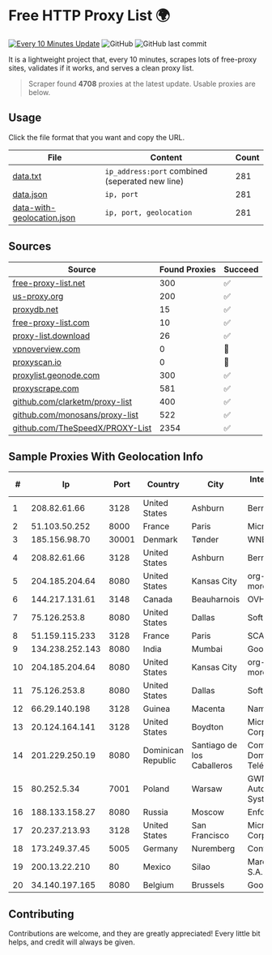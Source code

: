 
# Free HTTP Proxy List 🌍

[![Every 10 Minutes Update](https://github.com/mertguvencli/http-proxy-list/actions/workflows/main.yml/badge.svg?branch=main)](https://github.com/mertguvencli/http-proxy-list/actions/workflows/main.yml)
![GitHub](https://img.shields.io/github/license/mertguvencli/http-proxy-list)
![GitHub last commit](https://img.shields.io/github/last-commit/mertguvencli/http-proxy-list)

It is a lightweight project that, every 10 minutes, scrapes lots of free-proxy sites, validates if it works, and serves a clean proxy list.


> Scraper found **4708** proxies at the latest update. Usable proxies are below.

## Usage

Click the file format that you want and copy the URL.


|File|Content|Count|
|----|-------|-----|
|[data.txt](https://raw.githubusercontent.com/mertguvencli/http-proxy-list/main/proxy-list/data.txt)|`ip_address:port` combined (seperated new line)|281|
|[data.json](https://raw.githubusercontent.com/mertguvencli/http-proxy-list/main/proxy-list/data.json)|`ip, port`|281|
|[data-with-geolocation.json](https://raw.githubusercontent.com/mertguvencli/http-proxy-list/main/proxy-list/data-with-geolocation.json)|`ip, port, geolocation`|281|

## Sources

|Source|Found Proxies|Succeed|
|------|-------------|-------|
|[free-proxy-list.net](https://free-proxy-list.net)|300|✅|
|[us-proxy.org](https://www.us-proxy.org)|200|✅|
|[proxydb.net](http://proxydb.net)|15|✅|
|[free-proxy-list.com](https://free-proxy-list.com/?page=&port=&type%5B%5D=http&type%5B%5D=https&up_time=0&search=Search)|10|✅|
|[proxy-list.download](https://www.proxy-list.download/HTTP)|26|✅|
|[vpnoverview.com](https://vpnoverview.com/privacy/anonymous-browsing/free-proxy-servers)|0|🚫|
|[proxyscan.io](https://www.proxyscan.io)|0|🚫|
|[proxylist.geonode.com](https://proxylist.geonode.com/api/proxy-list?limit=300&page=1&sort_by=lastChecked&sort_type=desc&protocols=http,https)|300|✅|
|[proxyscrape.com](https://api.proxyscrape.com/v2/?request=displayproxies&protocol=http&timeout=10000&country=all&ssl=all&anonymity=all)|581|✅|
|[github.com/clarketm/proxy-list](https://raw.githubusercontent.com/clarketm/proxy-list/master/proxy-list-raw.txt)|400|✅|
|[github.com/monosans/proxy-list](https://raw.githubusercontent.com/monosans/proxy-list/main/proxies/http.txt)|522|✅|
|[github.com/TheSpeedX/PROXY-List](https://raw.githubusercontent.com/TheSpeedX/PROXY-List/master/http.txt)|2354|✅|


## Sample Proxies With Geolocation Info

|#|Ip|Port|Country|City|Internet Service Provider|
|-|--|----|-------|----|-------------------------|
|1|208.82.61.66|3128|United States|Ashburn|Bernardi Sounds|
|2|51.103.50.252|8000|France|Paris|Microsoft|
|3|185.156.98.70|30001|Denmark|Tønder|WNB A/S|
|4|208.82.61.66|3128|United States|Ashburn|Bernardi Sounds|
|5|204.185.204.64|8080|United States|Kansas City|org-morenet.more.net|
|6|144.217.131.61|3148|Canada|Beauharnois|OVH Hosting|
|7|75.126.253.8|8080|United States|Dallas|SoftLayer|
|8|51.159.115.233|3128|France|Paris|SCALEWAY|
|9|134.238.252.143|8080|India|Mumbai|Google LLC|
|10|204.185.204.64|8080|United States|Kansas City|org-morenet.more.net|
|11|75.126.253.8|8080|United States|Dallas|SoftLayer|
|12|66.29.140.198|3128|Guinea|Macenta|Namecheap, Inc.|
|13|20.124.164.141|3128|United States|Boydton|Microsoft Corporation|
|14|201.229.250.19|8080|Dominican Republic|Santiago de los Caballeros|Compañía Dominicana de Teléfonos S. A.|
|15|80.252.5.34|7001|Poland|Warsaw|GWNET Autonomus System|
|16|188.133.158.27|8080|Russia|Moscow|Enforta-MSK|
|17|20.237.213.93|3128|United States|San Francisco|Microsoft Corporation|
|18|173.249.37.45|5005|Germany|Nuremberg|Contabo GmbH|
|19|200.13.22.210|80|Mexico|Silao|Marcatel Com, S.A. de C.V.|
|20|34.140.197.165|8080|Belgium|Brussels|Google LLC|



## Contributing

Contributions are welcome, and they are greatly appreciated! Every
little bit helps, and credit will always be given.

